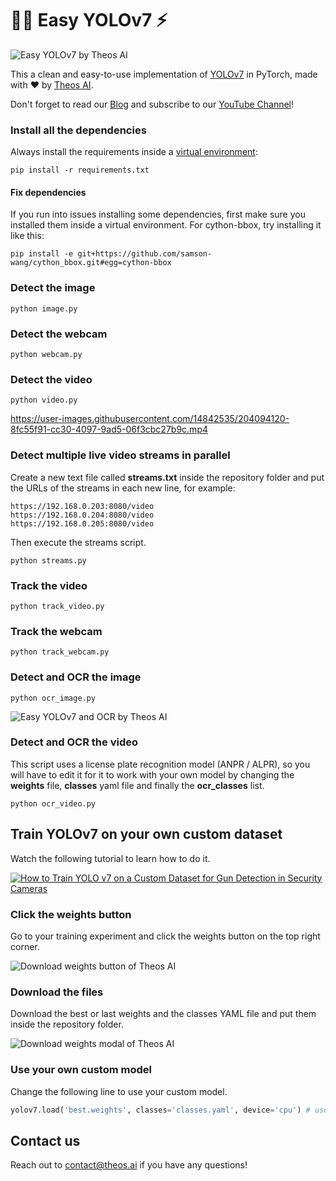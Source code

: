 # 🤙🏻 Easy YOLOv7 ⚡️

![Easy YOLOv7 by Theos AI](detected_image.jpg)

This a clean and easy-to-use implementation of [YOLOv7](https://github.com/WongKinYiu/yolov7) in PyTorch, made with ❤️ by [Theos AI](https://theos.ai).

Don't forget to read our [Blog](https://blog.theos.ai) and subscribe to our [YouTube Channel](https://www.youtube.com/@theos-ai/)!

### Install all the dependencies
Always install the requirements inside a [virtual environment](https://docs.python.org/3/library/venv.html):
```
pip install -r requirements.txt
```
#### Fix dependencies
If you run into issues installing some dependencies, first make sure you installed them inside a virtual environment.
For cython-bbox, try installing it like this:
```
pip install -e git+https://github.com/samson-wang/cython_bbox.git#egg=cython-bbox
```

### Detect the image

```
python image.py
```

### Detect the webcam

```
python webcam.py
```

### Detect the video

```
python video.py
```

https://user-images.githubusercontent.com/14842535/204094120-8fc55f91-cc30-4097-9ad5-06f3cbc27b9c.mp4

### Detect multiple live video streams in parallel

Create a new text file called **streams.txt** inside the repository folder and put the URLs of the streams in each new line, for example:

```
https://192.168.0.203:8080/video
https://192.168.0.204:8080/video
https://192.168.0.205:8080/video
```

Then execute the streams script.

```
python streams.py
```

### Track the video

```
python track_video.py
```

### Track the webcam

```
python track_webcam.py
```

### Detect and OCR the image

```
python ocr_image.py
```

![Easy YOLOv7 and OCR by Theos AI](detected_ocr.jpg)

### Detect and OCR the video

This script uses a license plate recognition model (ANPR / ALPR), so you will have to edit it for it to work with your own model by changing the **weights** file, **classes** yaml file and finally the **ocr_classes** list.

```
python ocr_video.py
```

## Train YOLOv7 on your own custom dataset

Watch the following tutorial to learn how to do it.

[![How to Train YOLO v7 on a Custom Dataset for Gun Detection in Security Cameras](assets/youtube.jpg)](https://www.youtube.com/watch?v=MorMkGS6_WU)

### Click the weights button

Go to your training experiment and click the weights button on the top right corner.

![Download weights button of Theos AI](assets/button.jpg)

### Download the files

Download the best or last weights and the classes YAML file and put them inside the repository folder.

![Download weights modal of Theos AI](assets/weights.jpeg)

### Use your own custom model

Change the following line to use your custom model.

``` Python
yolov7.load('best.weights', classes='classes.yaml', device='cpu') # use 'gpu' for CUDA GPU inference
```

## Contact us

Reach out to [contact@theos.ai](mailto:contact@theos.ai) if you have any questions!
